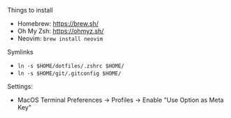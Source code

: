 Things to install

- Homebrew: https://brew.sh/
- Oh My Zsh: https://ohmyz.sh/
- Neovim: `brew install neovim`


Symlinks

- `ln -s $HOME/dotfiles/.zshrc $HOME/`
- `ln -s $HOME/git/.gitconfig $HOME/`


Settings:

- MacOS Terminal Preferences -> Profiles -> Enable "Use Option as Meta Key"
